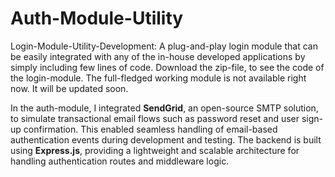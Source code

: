 # Auth-Module-Utility
Login-Module-Utility-Development: A plug-and-play login module that can be easily integrated with any of the in-house developed applications by simply including few lines of code.
Download the zip-file, to see the code of the login-module. The full-fledged working module is not available right now. It will be updated soon.

In the auth-module, I integrated **SendGrid**, an open-source SMTP solution, to simulate transactional email flows such as password reset and user sign-up confirmation. This enabled seamless handling of email-based authentication events during development and testing. The backend is built using **Express.js**, providing a lightweight and scalable architecture for handling authentication routes and middleware logic.
